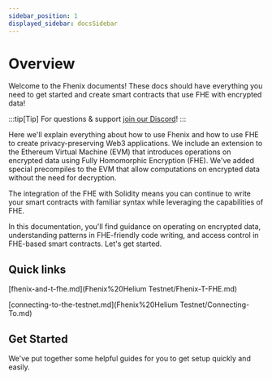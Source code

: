 ```yaml
---
sidebar_position: 1
displayed_sidebar: docsSidebar
---
```


# Overview

Welcome to the Fhenix documents! These docs should have everything you need to get started and create smart contracts that use FHE with encrypted data!&#x20;

:::tip[Tip]
For questions & support [join our Discord](https://discord.com/invite/FuVgxrvJMY)!
:::

Here we'll explain everything about how to use Fhenix and how to use FHE to create privacy-preserving Web3 applications. We include an extension to the Ethereum Virtual Machine (EVM) that introduces operations on encrypted data using Fully Homomorphic Encryption (FHE). We've added special precompiles to the EVM that allow computations on encrypted data without the need for decryption.

The integration of the FHE with Solidity means you can continue to write your smart contracts with familiar syntax while leveraging the capabilities of FHE.

In this documentation, you'll find guidance on operating on encrypted data, understanding patterns in FHE-friendly code writing, and access control in FHE-based smart contracts. Let's get started.

## Quick links

[fhenix-and-t-fhe.md](Fhenix%20Helium Testnet/Fhenix-T-FHE.md)

[connecting-to-the-testnet.md](Fhenix%20Helium Testnet/Connecting-To.md)

## Get Started

We've put together some helpful guides for you to get setup quickly and easily.

[//]: # '{% content-ref url="developer-guides/getting-started.md" %}'
[//]: # "[getting-started.md](developer-guides/getting-started.md)"
[//]: # "{% endcontent-ref %}"
[//]: #
[//]: # '{% content-ref url="developer-guides/fhenix-by-example/" %}'
[//]: # "[fhenix-by-example](developer-guides/fhenix-by-example/)"
[//]: # "{% endcontent-ref %}"
